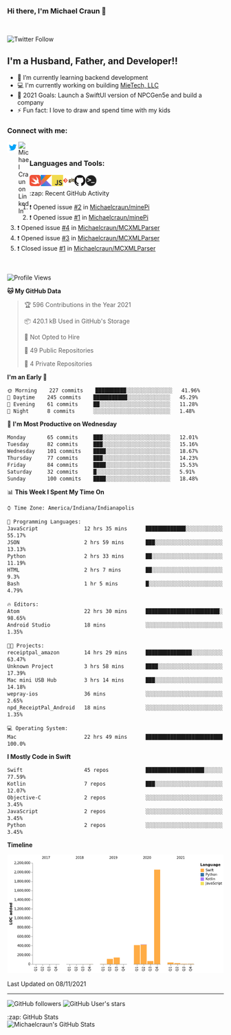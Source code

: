 ### Hi there, I'm Michael Craun 👋 

<br />

![Twitter Follow](https://img.shields.io/twitter/follow/opkurix?style=social)

## I'm a Husband, Father, and Developer!!

- 🌱 I’m currently learning backend development
- 💻 I'm currently working on building [MieTech, LLC](https://github.com/mietechnologies)
- 🥅 2021 Goals: Launch a SwiftUI version of NPCGen5e and build a company
- ⚡ Fun fact: I love to draw and spend time with my kids

### Connect with me:

[<img align="left" alt="Michael Craun on Twitter" width="26px" src="https://raw.githubusercontent.com/github/explore/80688e429a7d4ef2fca1e82350fe8e3517d3494d/topics/twitter/twitter.png" />][twitter]
[<img align="left" alt="Michael Craun on LinkedIn" width="26px" src="https://cdn.jsdelivr.net/npm/simple-icons@v3/icons/linkedin.svg" />][linkedin]

<br />

### Languages and Tools:

[<img align="left" alt="Swift" width="26px" src="https://raw.githubusercontent.com/github/explore/80688e429a7d4ef2fca1e82350fe8e3517d3494d/topics/swift/swift.png" />][swift]
[<img align="left" alt="Kotlin" width="26px" src="https://raw.githubusercontent.com/github/explore/80688e429a7d4ef2fca1e82350fe8e3517d3494d/topics/kotlin/kotlin.png" />][kotlin]
[<img align="left" alt="JavaScript" width="26px" src="https://raw.githubusercontent.com/github/explore/80688e429a7d4ef2fca1e82350fe8e3517d3494d/topics/javascript/javascript.png" />][javascript]
[<img align="left" alt="Git" width="26px" src="https://raw.githubusercontent.com/github/explore/80688e429a7d4ef2fca1e82350fe8e3517d3494d/topics/git/git.png" />]([])
[<img align="left" alt="GitHub" width="26px" src="https://raw.githubusercontent.com/github/explore/78df643247d429f6cc873026c0622819ad797942/topics/github/github.png" />][github]
[<img align="left" alt="Terminal" width="26px" src="https://raw.githubusercontent.com/github/explore/80688e429a7d4ef2fca1e82350fe8e3517d3494d/topics/terminal/terminal.png" />][terminal]

<br />
<br />

<summary>:zap: Recent GitHub Activity</summary>
  
<!--START_SECTION:activity-->
1. ❗️ Opened issue [#2](https://github.com/Michaelcraun/minePi/issues/2) in [Michaelcraun/minePi](https://github.com/Michaelcraun/minePi)
2. ❗️ Opened issue [#1](https://github.com/Michaelcraun/minePi/issues/1) in [Michaelcraun/minePi](https://github.com/Michaelcraun/minePi)
3. ❗️ Opened issue [#4](https://github.com/Michaelcraun/MCXMLParser/issues/4) in [Michaelcraun/MCXMLParser](https://github.com/Michaelcraun/MCXMLParser)
4. ❗️ Opened issue [#3](https://github.com/Michaelcraun/MCXMLParser/issues/3) in [Michaelcraun/MCXMLParser](https://github.com/Michaelcraun/MCXMLParser)
5. ❗️ Closed issue [#1](https://github.com/Michaelcraun/MCXMLParser/issues/1) in [Michaelcraun/MCXMLParser](https://github.com/Michaelcraun/MCXMLParser)
<!--END_SECTION:activity-->
  
<br />
  
<!--START_SECTION:waka-->
![Profile Views](http://img.shields.io/badge/Profile%20Views-0-blue)

**🐱 My GitHub Data** 

> 🏆 596 Contributions in the Year 2021
 > 
> 📦 420.1 kB Used in GitHub's Storage 
 > 
> 🚫 Not Opted to Hire
 > 
> 📜 49 Public Repositories 
 > 
> 🔑 4 Private Repositories  
 > 
**I'm an Early 🐤** 

```text
🌞 Morning    227 commits    ██████████░░░░░░░░░░░░░░░   41.96% 
🌆 Daytime    245 commits    ███████████░░░░░░░░░░░░░░   45.29% 
🌃 Evening    61 commits     ██░░░░░░░░░░░░░░░░░░░░░░░   11.28% 
🌙 Night      8 commits      ░░░░░░░░░░░░░░░░░░░░░░░░░   1.48%

```
📅 **I'm Most Productive on Wednesday** 

```text
Monday       65 commits     ███░░░░░░░░░░░░░░░░░░░░░░   12.01% 
Tuesday      82 commits     ███░░░░░░░░░░░░░░░░░░░░░░   15.16% 
Wednesday    101 commits    ████░░░░░░░░░░░░░░░░░░░░░   18.67% 
Thursday     77 commits     ███░░░░░░░░░░░░░░░░░░░░░░   14.23% 
Friday       84 commits     ████░░░░░░░░░░░░░░░░░░░░░   15.53% 
Saturday     32 commits     █░░░░░░░░░░░░░░░░░░░░░░░░   5.91% 
Sunday       100 commits    ████░░░░░░░░░░░░░░░░░░░░░   18.48%

```


📊 **This Week I Spent My Time On** 

```text
⌚︎ Time Zone: America/Indiana/Indianapolis

💬 Programming Languages: 
JavaScript               12 hrs 35 mins      █████████████░░░░░░░░░░░░   55.17% 
JSON                     2 hrs 59 mins       ███░░░░░░░░░░░░░░░░░░░░░░   13.13% 
Python                   2 hrs 33 mins       ██░░░░░░░░░░░░░░░░░░░░░░░   11.19% 
HTML                     2 hrs 7 mins        ██░░░░░░░░░░░░░░░░░░░░░░░   9.3% 
Bash                     1 hr 5 mins         █░░░░░░░░░░░░░░░░░░░░░░░░   4.79%

🔥 Editors: 
Atom                     22 hrs 30 mins      ████████████████████████░   98.65% 
Android Studio           18 mins             ░░░░░░░░░░░░░░░░░░░░░░░░░   1.35%

🐱‍💻 Projects: 
receiptpal_amazon        14 hrs 29 mins      ███████████████░░░░░░░░░░   63.47% 
Unknown Project          3 hrs 58 mins       ████░░░░░░░░░░░░░░░░░░░░░   17.39% 
Mac mini USB Hub         3 hrs 14 mins       ███░░░░░░░░░░░░░░░░░░░░░░   14.18% 
wepray-ios               36 mins             ░░░░░░░░░░░░░░░░░░░░░░░░░   2.65% 
npd_ReceiptPal_Android   18 mins             ░░░░░░░░░░░░░░░░░░░░░░░░░   1.35%

💻 Operating System: 
Mac                      22 hrs 49 mins      █████████████████████████   100.0%

```

**I Mostly Code in Swift** 

```text
Swift                    45 repos            ███████████████████░░░░░░   77.59% 
Kotlin                   7 repos             ███░░░░░░░░░░░░░░░░░░░░░░   12.07% 
Objective-C              2 repos             ░░░░░░░░░░░░░░░░░░░░░░░░░   3.45% 
JavaScript               2 repos             ░░░░░░░░░░░░░░░░░░░░░░░░░   3.45% 
Python                   2 repos             ░░░░░░░░░░░░░░░░░░░░░░░░░   3.45%

```


**Timeline**

![Chart not found](https://raw.githubusercontent.com/Michaelcraun/Michaelcraun/main/charts/bar_graph.png) 


 Last Updated on 08/11/2021
<!--END_SECTION:waka-->

---
  
![GitHub followers](https://img.shields.io/github/followers/Michaelcraun?style=social)
![GitHub User's stars](https://img.shields.io/github/stars/Michaelcraun?style=social)
  
<summary>:zap: GitHub Stats</summary>

<img align="left" alt="Michaelcraun's GitHub Stats" src="https://github-readme-stats-8frbydxfs-michaelcraun.vercel.app/api?username=Michaelcraun" />

[twitter]: https://twitter.com/opkurix
[linkedin]: https://linkedin.com/in/michael-craun
[swift]: https://developer.apple.com/swift/
[kotlin]: https://kotlinlang.org
[javascript]: https://www.javascript.com
[github]: https://github.com/
[terminal]: https://en.wikipedia.org/wiki/Terminal_(macOS)
